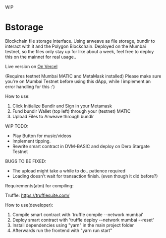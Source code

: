 WIP

# Bstorage
Blockchain file storage interface. Using arweave as file storage, bundlr to interact with it and the Polygon Blockchain.
Deployed on the Mumbai testnet, so the files only stay up for like about a week, feel free to deploy this on the mainnet for real usage..

Live version on [On Vercel](https://b-storage.vercel.app/)

(Requires testnet Mumbai MATIC and MetaMask installed)
Please make sure you're on Mumbai Testnet before using this dApp,
while I implement an error handling for this :')

How to use:
1. Click Initialize Bundlr and Sign in your Metamask
2. Fund bundlr Wallet (top left) through your (testnet) MATIC
3. Upload Files to Arweave through bundlr

WIP TODO:
- Play Button for music/videos
- Implement tipping.
- Rewrite smart contract in DVM-BASIC and deploy on Dero Stargate Testnet

BUGS TO BE FIXED:
- The upload might take a while to do.. patience required
- Loading doesn't wait for transaction finish. (even though it did before?)

Requirements(atm) for compiling:

Truffle: https://trufflesuite.com/

How to use(developer):

1. Compile smart contract with 'truffle compile --network mumbai'
2. Deploy smart contract with 'truffle deploy --network mumbai --reset'
2. Install dependencies using "yarn" in the main project folder
3. Afterwards run the frontend with "yarn run start"

